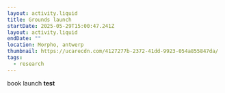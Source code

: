 ```yaml
---
layout: activity.liquid
title: Grounds launch
startDate: 2025-05-29T15:00:47.241Z
layout: activity.liquid
endDate: ""
location: Morpho, antwerp
thumbnail: https://ucarecdn.com/4127277b-2372-41dd-9923-054a855847da/
tags:
  - research
---
```

book launch **test**
